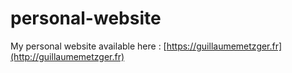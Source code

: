# personal-website
My personal website available here : [https://guillaumemetzger.fr](http://guillaumemetzger.fr)
